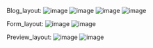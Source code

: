 Blog_layout:
![image](https://github.com/user-attachments/assets/eeeca241-b532-4006-8668-d886e6ebf235)
![image](https://github.com/user-attachments/assets/3383cf83-bb64-4188-9b0b-d52be5c4fac9)
![image](https://github.com/user-attachments/assets/990a6150-7e40-40f7-a628-5cc60467250a)
![image](https://github.com/user-attachments/assets/dc500430-9429-4fd9-842f-bfa036665ac3)

Form_layout:
![image](https://github.com/user-attachments/assets/66c8c8a8-e48d-4df2-8c33-0a54c6c7b37d)
![image](https://github.com/user-attachments/assets/cf898ef5-ea82-46cd-8a98-6435a0b372e4)

Preview_layout:
![image](https://github.com/user-attachments/assets/1921fbd9-d262-4a46-af78-b35f0d7f66a6)
![image](https://github.com/user-attachments/assets/9c23da9f-846d-4e33-8ecd-9d470660932a)
